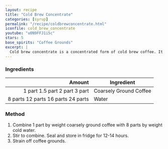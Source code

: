 ```yaml
---
layout: recipe
title: "Cold Brew Concentrate"
categories: [syrup]
permalink: "/recipe/coldbrewconcentrate.html"
iconfile: cold_brew_concentrate
youtube: "u0N9FFJ1i5c"
stars: 5
base_spirits: "Coffee Grounds"
excerpt: |
  Cold brew concentrate is a concentrated form of cold brew coffee. It is made by steeping coarsely ground coffee beans in cold water for an extended period, typically 12-24 hours. The resulting concentrate is much stronger and more caffeinated than regular cold brew or drip coffee.
---
```


### Ingredients

|  Amount | Ingredient             |
| ------: | ---------------------- |
|  <span class="onex active">1 part </span> <span class="onehalfx">1.5 part </span> <span class="twox">2 part </span> <span class="threex">3 part </span>| Coarsely Ground Coffee |
| <span class="onex active">8 parts </span> <span class="onehalfx">12 parts </span> <span class="twox">16 parts </span> <span class="threex">24 parts </span>| Water                  |

### Method

1. Combine 1 part by weight coarsely ground coffee with 8 parts by weight cold water.
2. Stir to combine. Seal and store in fridge for 12-14 hours.
3. Strain off coffee grounds.
